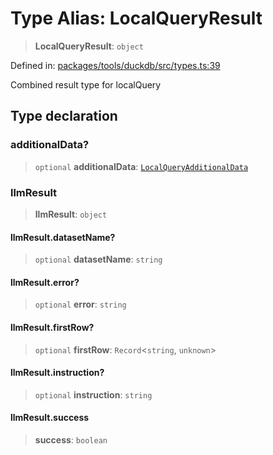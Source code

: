 # Type Alias: LocalQueryResult

> **LocalQueryResult**: `object`

Defined in: [packages/tools/duckdb/src/types.ts:39](https://github.com/GeoDaCenter/openassistant/blob/37d127dc7a76d6b5cf9de906c055e4c904e3dfed/packages/tools/duckdb/src/types.ts#L39)

Combined result type for localQuery

## Type declaration

### additionalData?

> `optional` **additionalData**: [`LocalQueryAdditionalData`](LocalQueryAdditionalData.md)

### llmResult

> **llmResult**: `object`

#### llmResult.datasetName?

> `optional` **datasetName**: `string`

#### llmResult.error?

> `optional` **error**: `string`

#### llmResult.firstRow?

> `optional` **firstRow**: `Record`\<`string`, `unknown`\>

#### llmResult.instruction?

> `optional` **instruction**: `string`

#### llmResult.success

> **success**: `boolean`
